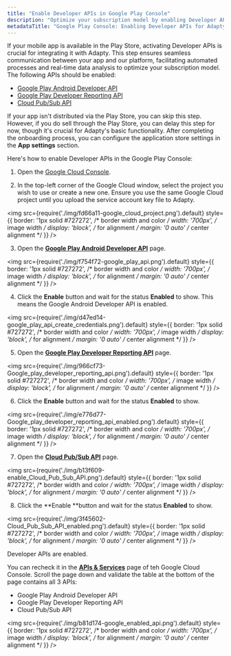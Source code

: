 ```yaml
---
title: "Enable Developer APIs in Google Play Console"
description: "Optimize your subscription model by enabling Developer APIs in the Google Play Console for seamless integration with Adapty. Learn how to activate Developer APIs to facilitate automated processes and real-time data analysis for enhanced subscription management"
metadataTitle: "Google Play Console: Enabling Developer APIs for Adapty Integration"
---
```


If your mobile app is available in the Play Store, activating Developer APIs is crucial for integrating it with Adapty. This step ensures seamless communication between your app and our platform, facilitating automated processes and real-time data analysis to optimize your subscription model. The following APIs should be enabled:

- [Google Play Android Developer API](https://console.cloud.google.com/apis/library/androidpublisher.googleapis.com)
- [Google Play Developer Reporting API](https://console.cloud.google.com/apis/library/playdeveloperreporting.googleapis.com)
- [Cloud Pub/Sub API](https://console.cloud.google.com/marketplace/product/google/pubsub.googleapis.com)

If your app isn't distributed via the Play Store, you can skip this step. However, if you do sell through the Play Store, you can delay this step for now, though it's crucial for Adapty's basic functionality. After completing the onboarding process, you can configure the application store settings in the **App settings** section.

Here's how to enable Developer APIs in the Google Play Console:

1. Open the [Google Cloud Console](https://console.cloud.google.com/). 

2. In the top-left corner of the Google Cloud window, select the project you wish to use or create a new one. Ensure you use the same Google Cloud project until you upload the service account key file to Adapty.

   
<img
  src={require('./img/fd66a11-google_cloud_project.png').default}
  style={{
    border: '1px solid #727272', /* border width and color */
    width: '700px', /* image width */
    display: 'block', /* for alignment */
    margin: '0 auto' /* center alignment */
  }}
/>




3. Open the [**Google Play Android Developer API**](https://console.cloud.google.com/apis/library/androidpublisher.googleapis.com) page. 

   
<img
  src={require('./img/f754f72-google_play_api.png').default}
  style={{
    border: '1px solid #727272', /* border width and color */
    width: '700px', /* image width */
    display: 'block', /* for alignment */
    margin: '0 auto' /* center alignment */
  }}
/>




4. Click the **Enable** button and wait for the status **Enabled** to show. This means the Google Android Developer API is enabled.

   
<img
  src={require('./img/d47ed14-google_play_api_create_credentials.png').default}
  style={{
    border: '1px solid #727272', /* border width and color */
    width: '700px', /* image width */
    display: 'block', /* for alignment */
    margin: '0 auto' /* center alignment */
  }}
/>




5. Open the [**Google Play Developer Reporting API**](https://console.cloud.google.com/apis/library/playdeveloperreporting.googleapis.com) page.

   
<img
  src={require('./img/966cf73-Google_play_developer_reporting_api.png').default}
  style={{
    border: '1px solid #727272', /* border width and color */
    width: '700px', /* image width */
    display: 'block', /* for alignment */
    margin: '0 auto' /* center alignment */
  }}
/>




6. Click the **Enable** button and wait for the status **Enabled** to show.

   
<img
  src={require('./img/e776d77-Google_play_developer_reporting_api_enabled.png').default}
  style={{
    border: '1px solid #727272', /* border width and color */
    width: '700px', /* image width */
    display: 'block', /* for alignment */
    margin: '0 auto' /* center alignment */
  }}
/>




7. Open the [**Cloud Pub/Sub API**](https://console.cloud.google.com/marketplace/product/google/pubsub.googleapis.com) page.

   
<img
  src={require('./img/b13f609-enable_Cloud_Pub_Sub_API.png').default}
  style={{
    border: '1px solid #727272', /* border width and color */
    width: '700px', /* image width */
    display: 'block', /* for alignment */
    margin: '0 auto' /* center alignment */
  }}
/>




8. Click the **Enable **button and wait for the status **Enabled** to show.

   
<img
  src={require('./img/3f45602-Cloud_Pub_Sub_API_enabled.png').default}
  style={{
    border: '1px solid #727272', /* border width and color */
    width: '700px', /* image width */
    display: 'block', /* for alignment */
    margin: '0 auto' /* center alignment */
  }}
/>




Developer APIs are enabled.

You can recheck it in the [**APIs & Services**](https://console.cloud.google.com/apis/dashboard) page of teh Google Cloud Console. Scroll the page down and validate the table at the bottom of the page contains all 3 APIs:

- Google Play Android Developer API
- Google Play Developer Reporting API
- Cloud Pub/Sub API


<img
  src={require('./img/b81d174-google_enabled_api.png').default}
  style={{
    border: '1px solid #727272', /* border width and color */
    width: '700px', /* image width */
    display: 'block', /* for alignment */
    margin: '0 auto' /* center alignment */
  }}
/>


